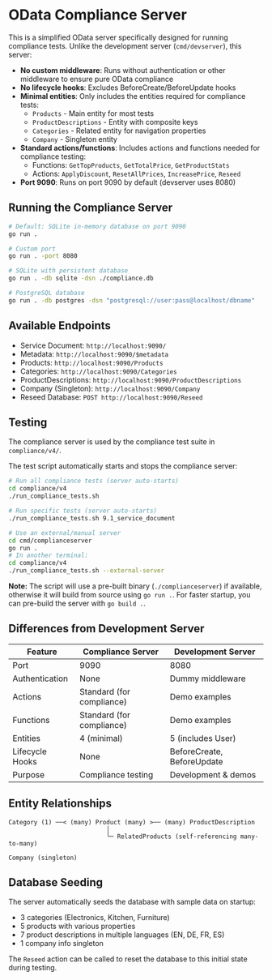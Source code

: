 # OData Compliance Server

This is a simplified OData server specifically designed for running compliance tests. Unlike the development server (`cmd/devserver`), this server:

- **No custom middleware**: Runs without authentication or other middleware to ensure pure OData compliance
- **No lifecycle hooks**: Excludes BeforeCreate/BeforeUpdate hooks
- **Minimal entities**: Only includes the entities required for compliance tests:
  - `Products` - Main entity for most tests
  - `ProductDescriptions` - Entity with composite keys
  - `Categories` - Related entity for navigation properties
  - `Company` - Singleton entity
- **Standard actions/functions**: Includes actions and functions needed for compliance testing:
  - Functions: `GetTopProducts`, `GetTotalPrice`, `GetProductStats`
  - Actions: `ApplyDiscount`, `ResetAllPrices`, `IncreasePrice`, `Reseed`
- **Port 9090**: Runs on port 9090 by default (devserver uses 8080)

## Running the Compliance Server

```bash
# Default: SQLite in-memory database on port 9090
go run .

# Custom port
go run . -port 8080

# SQLite with persistent database
go run . -db sqlite -dsn ./compliance.db

# PostgreSQL database
go run . -db postgres -dsn "postgresql://user:pass@localhost/dbname"
```

## Available Endpoints

- Service Document: `http://localhost:9090/`
- Metadata: `http://localhost:9090/$metadata`
- Products: `http://localhost:9090/Products`
- Categories: `http://localhost:9090/Categories`
- ProductDescriptions: `http://localhost:9090/ProductDescriptions`
- Company (Singleton): `http://localhost:9090/Company`
- Reseed Database: `POST http://localhost:9090/Reseed`

## Testing

The compliance server is used by the compliance test suite in `compliance/v4/`.

The test script automatically starts and stops the compliance server:

```bash
# Run all compliance tests (server auto-starts)
cd compliance/v4
./run_compliance_tests.sh

# Run specific tests (server auto-starts)
./run_compliance_tests.sh 9.1_service_document

# Use an external/manual server
cd cmd/complianceserver
go run .
# In another terminal:
cd compliance/v4
./run_compliance_tests.sh --external-server
```

**Note:** The script will use a pre-built binary (`./complianceserver`) if available, otherwise it will build from source using `go run .`. For faster startup, you can pre-build the server with `go build .`.

## Differences from Development Server

| Feature | Compliance Server | Development Server |
|---------|------------------|-------------------|
| Port | 9090 | 8080 |
| Authentication | None | Dummy middleware |
| Actions | Standard (for compliance) | Demo examples |
| Functions | Standard (for compliance) | Demo examples |
| Entities | 4 (minimal) | 5 (includes User) |
| Lifecycle Hooks | None | BeforeCreate, BeforeUpdate |
| Purpose | Compliance testing | Development & demos |

## Entity Relationships

```
Category (1) ──< (many) Product (many) >── (many) ProductDescription
                           │
                           └─ RelatedProducts (self-referencing many-to-many)

Company (singleton)
```

## Database Seeding

The server automatically seeds the database with sample data on startup:
- 3 categories (Electronics, Kitchen, Furniture)
- 5 products with various properties
- 7 product descriptions in multiple languages (EN, DE, FR, ES)
- 1 company info singleton

The `Reseed` action can be called to reset the database to this initial state during testing.
